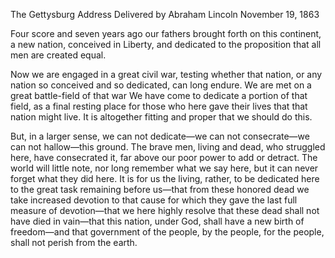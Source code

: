 The Gettysburg Address
Delivered by Abraham Lincoln
November 19, 1863

Four score and seven years ago our fathers brought forth on this continent, a new nation, conceived in Liberty, and dedicated to the proposition that all men are created equal.

Now we are engaged in a great civil war, testing whether that nation, or any nation so conceived and so dedicated, can long endure.
We are met on a great battle-field of that war
We have come to dedicate a portion of that field, as a final resting place for those who here gave their lives that that nation might live.
It is altogether fitting and proper that we should do this.

But, in a larger sense, we can not dedicate—we can not consecrate—we can not hallow—this ground. 
The brave men, living and dead, who struggled here, have consecrated it, far above our poor power to add or detract.
The world will little note, nor long remember what we say here, but it can never forget what they did here.
It is for us the living, rather, to be dedicated here to the great task remaining before us—that from these honored dead we take increased devotion to that cause for which they gave the last full measure of devotion—that we here highly resolve that these dead shall not have died in vain—that this nation, under God, shall have a new birth of freedom—and that government of the people, by the people, for the people, shall not perish from the earth.

